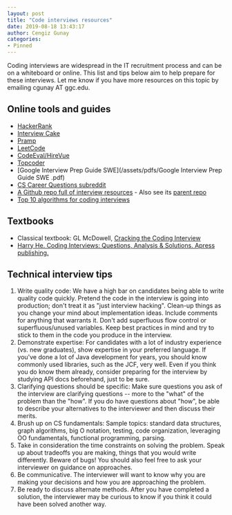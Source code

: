 ```yaml
---
layout: post
title: "Code interviews resources"
date: 2019-08-18 13:43:17
author: Cengiz Gunay
categories:
- Pinned
---
```


Coding interviews are widespread in the IT recruitment process and can
be on a whiteboard or online. This list and tips below aim to help
prepare for these interviews. Let me know if you have more resources
on this topic by emailing cgunay AT ggc.edu.

## Online tools and guides

* [HackerRank](https://www.hackerrank.com/)
* [Interview Cake](https://www.interviewcake.com/)
* [Pramp](https://www.pramp.com/#/)
* [LeetCode](https://leetcode.com/)
* [CodeEval/HireVue](https://www.hirevue.com/products/assessments)
* [Topcoder](https://www.topcoder.com/)
* [Google Interview Prep Guide SWE](/assets/pdfs/Google Interview Prep Guide SWE .pdf)
* [CS Career Questions subreddit](https://www.reddit.com/r/cscareerquestions/)
* [A Github repo full of interview resources](https://github.com/aknobloch/interviews) - Also see its [parent repo](https://github.com/kdn251/interviews)
* [Top 10 algorithms for coding interviews](https://www.programcreek.com/2012/11/top-10-algorithms-for-coding-interview/)

## Textbooks

* Classical textbook: GL McDowell, [Cracking the Coding Interview](http://www.crackingthecodinginterview.com/)
* [Harry He. Coding Interviews: Questions, Analysis & Solutions. Apress publishing.](https://www.amazon.com/Coding-Interviews-Questions-Solutions-Programming-ebook/dp/B00ACC6AQY)

## Technical interview tips

1. Write quality code: We have a high bar on candidates being able to write quality code quickly. Pretend the code in the interview is going into production; don't treat it as "just interview hacking". Clean-up things as you change your mind about implementation ideas. Include comments for anything that warrants it. Don't add superfluous flow control or superfluous/unused variables. Keep best practices in mind and try to stick to them in the code you produce in the interview.
2. Demonstrate expertise: For candidates with a lot of industry experience (vs. new graduates), show expertise in your preferred language. If you've done a lot of Java development for years, you should know commonly used libraries, such as the JCF, very well. Even if you think you do know them already, consider preparing for the interview by studying API docs beforehand, just to be sure.
3. Clarifying questions should be specific: Make sure questions you ask of the interview are clarifying questions -- more to the "what" of the problem than the "how". If you do have questions about "how", be able to describe your alternatives to the interviewer and then discuss their merits.
4. Brush up on CS fundamentals: Sample topics: standard data structures, graph algorithms, big O notation, testing, code organization, leveraging OO fundamentals, functional programming, parsing.
5. Take in consideration the time constraints on solving the problem. Speak up about tradeoffs you are making, things that you would write differently. Beware of bugs! You should also feel free to ask your interviewer on guidance on approaches.
6. Be communicative. The interviewer will want to know why you are making your decisions and how you are approaching the problem.
7. Be ready to discuss alternate methods. After you have completed a solution, the interviewer may be curious to know if you think it could have been solved another way.
